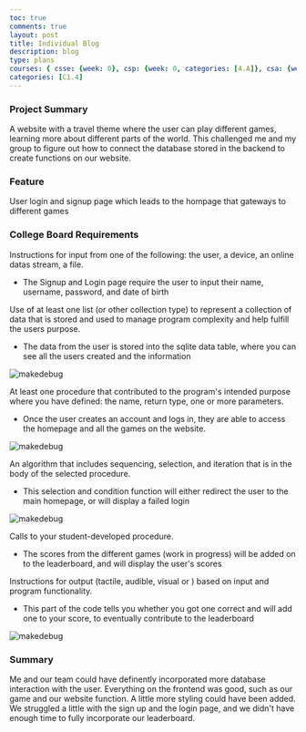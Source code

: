 ```yaml
---
toc: true
comments: true
layout: post
title: Individual Blog
description: blog
type: plans
courses: { csse: {week: 0}, csp: {week: 0, categories: [4.A]}, csa: {week: 0} }
categories: [C1.4]
---
```


### Project Summary
A website with a travel theme where the user can play different games, learning more about different parts of the world. This challenged me and my group to figure out how to connect the database stored in the backend to create functions on our website.

### Feature
User login and signup page which leads to the hompage that gateways to different games

### College Board Requirements
Instructions for input from one of the following: the user, a device, an online datas stream, a file.
- The Signup and Login page require the user to input their name, username, password, and date of birth

Use of at least one list (or other collection type) to represent a collection of data that is stored and used to manage program complexity and help fulfill the users purpose.
- The data from the user is stored into the sqlite data table, where you can see all the users created and the information

![makedebug]({{site.baseurl}}/images/sqlite-screenshot.png)

At least one procedure that contributed to the program's intended purpose where you have defined: the name, return type, one or more parameters.
- Once the user creates an account and logs in, they are able to access the homepage and all the games on the website. 

![makedebug]({{site.baseurl}}/images/homepage-screenshot.png)

An algorithm that includes sequencing, selection, and iteration that is in the body of the selected procedure.
- This selection and condition function will either redirect the user to the main homepage, or will display a failed login

![makedebug]({{site.baseurl}}/images/sequence-screenshot.png)

Calls to your student-developed procedure.
- The scores from the different games (work in progress) will be added on to the leaderboard, and will display the user's scores

Instructions for output (tactile, audible, visual or ) based on input and program functionality.
- This part of the code tells you whether you got one correct and will add one to your score, to eventually contribute to the leaderboard

![makedebug]({{site.baseurl}}/images/code-screenshot.png)

### Summary
Me and our team could have definently incorporated more database interaction with the user. Everything on the frontend was good, such as our game and our website function. A little more styling could have been added. We struggled a little with the sign up and the login page, and we didn't have enough time to fully incorporate our leaderboard.